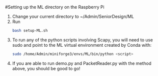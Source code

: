 #Setting up the ML directory on the Raspberry Pi

1. Change your current directory to ~/Admin/SeniorDesign/ML
2. Run
   ```bash
   bash setup-ML.sh
   ```
3. To run any of the python scripts involving Scapy, you will need to use sudo and point to the ML virtual environment created by Conda with:
   ```bash
   sudo /home/Admin/miniforge3/envs/ML/bin/python <script>
   ```
4. If you are able to run demo.py and PacketReader.py with the method above, you should be good to go!